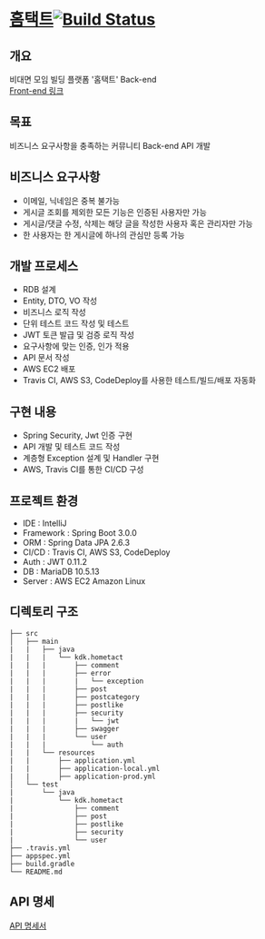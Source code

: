 # [홈택트](https://www.hometact.ml/)[![Build Status](https://app.travis-ci.com/dongkyunkimdev/hometact-backend.svg?branch=master)](https://app.travis-ci.com/dongkyunkimdev/hometact-backend)
## 개요
비대면 모임 빌딩 플랫폼 '홈택트' Back-end  
[Front-end 링크](https://github.com/dongkyunkimdev/hometact-frontend)

## 목표
비즈니스 요구사항을 충족하는 커뮤니티 Back-end API 개발

## 비즈니스 요구사항
- 이메일, 닉네임은 중복 불가능  
- 게시글 조회를 제외한 모든 기능은 인증된 사용자만 가능  
- 게시글/댓글 수정, 삭제는 해당 글을 작성한 사용자 혹은 관리자만 가능  
- 한 사용자는 한 게시글에 하나의 관심만 등록 가능  

## 개발 프로세스
- RDB 설계  
- Entity, DTO, VO 작성  
- 비즈니스 로직 작성  
- 단위 테스트 코드 작성 및 테스트  
- JWT 토큰 발급 및 검증 로직 작성  
- 요구사항에 맞는 인증, 인가 적용  
- API 문서 작성  
- AWS EC2 배포  
- Travis CI, AWS S3, CodeDeploy를 사용한 테스트/빌드/배포 자동화  

## 구현 내용
- Spring Security, Jwt 인증 구현
- API 개발 및 테스트 코드 작성
- 계층형 Exception 설계 및 Handler 구현
- AWS, Travis CI를 통한 CI/CD 구성

## 프로젝트 환경
- IDE : IntelliJ
- Framework : Spring Boot 3.0.0
- ORM : Spring Data JPA 2.6.3
- CI/CD : Travis CI, AWS S3, CodeDeploy
- Auth : JWT 0.11.2
- DB : MariaDB 10.5.13
- Server : AWS EC2 Amazon Linux

## 디렉토리 구조
    ├── src
    │   ├── main
    |   |   ├── java
    |   |   |   └── kdk.hometact
    |   |   |       ├── comment
    |   |   |       ├── error
    |   |   |       |   └── exception
    |   |   |       ├── post
    |   |   |       ├── postcategory
    |   |   |       ├── postlike
    |   |   |       ├── security
    |   |   |       |   └── jwt
    |   |   |       ├── swagger
    |   |   |       └── user
    |   |   |           └── auth
    |   |   └── resources
    |   |       ├── application.yml
    |   |       ├── application-local.yml
    |   |       ├── application-prod.yml
    │   └── test
    |       └── java
    |           └── kdk.hometact
    |               ├── comment
    |               ├── post
    |               ├── postlike
    |               ├── security
    |               └── user
    ├── .travis.yml
    ├── appspec.yml
    ├── build.gradle
    └── README.md

## API 명세
[API 명세서](https://app.swaggerhub.com/apis-docs/dongkyunkimdev/Hometact-API/1.0.0)
